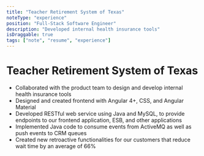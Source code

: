 ```yaml
---
title: "Teacher Retirement System of Texas"
noteType: "experience"
position: "Full-Stack Software Engineer"
description: "Developed internal health insurance tools"
isDraggable: true
tags: ["note", "resume", "experience"]
---
```


# Teacher Retirement System of Texas

- Collaborated with the product team to design and develop internal health insurance tools
- Designed and created frontend with Angular 4+, CSS, and Angular Material
- Developed RESTful web service using Java and MySQL, to provide endpoints to our frontend application, ESB, and other applications
- Implemented Java code to consume events from ActiveMQ as well as push events to CRM queues
- Created new retroactive functionalities for our customers that reduce wait time by an average of 66%
